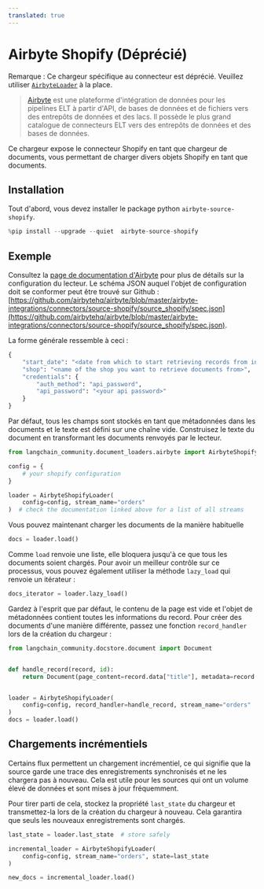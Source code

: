 ```yaml
---
translated: true
---
```


# Airbyte Shopify (Déprécié)

Remarque : Ce chargeur spécifique au connecteur est déprécié. Veuillez utiliser [`AirbyteLoader`](/docs/integrations/document_loaders/airbyte) à la place.

>[Airbyte](https://github.com/airbytehq/airbyte) est une plateforme d'intégration de données pour les pipelines ELT à partir d'API, de bases de données et de fichiers vers des entrepôts de données et des lacs. Il possède le plus grand catalogue de connecteurs ELT vers des entrepôts de données et des bases de données.

Ce chargeur expose le connecteur Shopify en tant que chargeur de documents, vous permettant de charger divers objets Shopify en tant que documents.

## Installation

Tout d'abord, vous devez installer le package python `airbyte-source-shopify`.

```python
%pip install --upgrade --quiet  airbyte-source-shopify
```

## Exemple

Consultez la [page de documentation d'Airbyte](https://docs.airbyte.com/integrations/sources/shopify/) pour plus de détails sur la configuration du lecteur.
Le schéma JSON auquel l'objet de configuration doit se conformer peut être trouvé sur Github : [https://github.com/airbytehq/airbyte/blob/master/airbyte-integrations/connectors/source-shopify/source_shopify/spec.json](https://github.com/airbytehq/airbyte/blob/master/airbyte-integrations/connectors/source-shopify/source_shopify/spec.json).

La forme générale ressemble à ceci :

```python
{
    "start_date": "<date from which to start retrieving records from in ISO format, e.g. 2020-10-20T00:00:00Z>",
    "shop": "<name of the shop you want to retrieve documents from>",
    "credentials": {
        "auth_method": "api_password",
        "api_password": "<your api password>"
    }
}
```

Par défaut, tous les champs sont stockés en tant que métadonnées dans les documents et le texte est défini sur une chaîne vide. Construisez le texte du document en transformant les documents renvoyés par le lecteur.

```python
from langchain_community.document_loaders.airbyte import AirbyteShopifyLoader

config = {
    # your shopify configuration
}

loader = AirbyteShopifyLoader(
    config=config, stream_name="orders"
)  # check the documentation linked above for a list of all streams
```

Vous pouvez maintenant charger les documents de la manière habituelle

```python
docs = loader.load()
```

Comme `load` renvoie une liste, elle bloquera jusqu'à ce que tous les documents soient chargés. Pour avoir un meilleur contrôle sur ce processus, vous pouvez également utiliser la méthode `lazy_load` qui renvoie un itérateur :

```python
docs_iterator = loader.lazy_load()
```

Gardez à l'esprit que par défaut, le contenu de la page est vide et l'objet de métadonnées contient toutes les informations du record. Pour créer des documents d'une manière différente, passez une fonction `record_handler` lors de la création du chargeur :

```python
from langchain_community.docstore.document import Document


def handle_record(record, id):
    return Document(page_content=record.data["title"], metadata=record.data)


loader = AirbyteShopifyLoader(
    config=config, record_handler=handle_record, stream_name="orders"
)
docs = loader.load()
```

## Chargements incrémentiels

Certains flux permettent un chargement incrémentiel, ce qui signifie que la source garde une trace des enregistrements synchronisés et ne les chargera pas à nouveau. Cela est utile pour les sources qui ont un volume élevé de données et sont mises à jour fréquemment.

Pour tirer parti de cela, stockez la propriété `last_state` du chargeur et transmettez-la lors de la création du chargeur à nouveau. Cela garantira que seuls les nouveaux enregistrements sont chargés.

```python
last_state = loader.last_state  # store safely

incremental_loader = AirbyteShopifyLoader(
    config=config, stream_name="orders", state=last_state
)

new_docs = incremental_loader.load()
```
